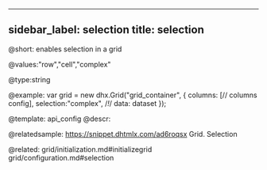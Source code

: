 
---
sidebar_label: selection
title: selection
---          

@short: 
enables selection in a grid

@values:"row","cell","complex"


@type:string

@example: 
var grid = new dhx.Grid("grid_container", {
	columns: [// columns config],
	selection:"complex",  /*!*/
	data: dataset
});


@template:	api_config
@descr: 

@relatedsample:
https://snippet.dhtmlx.com/ad6roqsx	Grid. Selection

@related: grid/initialization.md#initializegrid
grid/configuration.md#selection